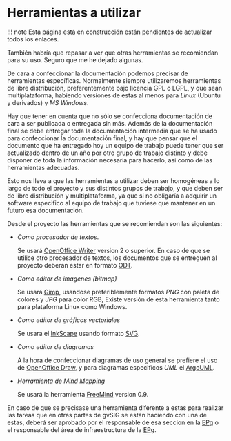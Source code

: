 # Herramientas a utilizar

[OpenOffice Writer]: PENDIENTE
[ODT]: PENDIENTE
[Gimp]: PENDIENTE
[InkScape]: PENDIENTE
[SVG]: PENDIENTE
[Dia]: PENDIENTE
[OpenOffice Draw]: PENDIENTE
[ArgoUML]: PENDIENTE
[FreeMind]: PENDIENTE
[EPg]: PENDIENTE

!!! note 
   Esta página está en construcción están
   pendientes de actualizar todos los enlaces.

   También habría que repasar a ver que otras
   herramientas se recomiendan para su uso.
   Seguro que me he dejado algunas.

De cara a confeccionar la documentación podemos precisar de herramientas
específicas. Normalmente siempre utilizaremos herramientas de libre distribución,
preferentemente bajo licencia GPL o LGPL, y que sean multiplataforma, habiendo 
versiones de estas al menos para *Linux* (Ubuntu y derivados) y *MS Windows*.


Hay que tener en cuenta que no sólo se confecciona documentación de cara
a ser publicada o entregada sin más. Además de la documentación final se
debe entregar toda la documentación intermedia que se ha usado para 
confeccionar la documentación final, y hay que pensar que el documento que
ha entregado hoy un equipo de trabajo puede tener que ser actualizado dentro
de un año por otro grupo de trabajo distinto y debe disponer de toda 
la información necesaria para hacerlo, así como de las herramientas adecuadas.

Esto nos lleva a que las herramientas a utilizar deben ser homogéneas a lo largo
de todo el proyecto y sus distintos grupos de trabajo, y que deben ser de 
libre distribución y multiplataforma, ya que si no obligaría a adquirir un
software especifico al equipo de trabajo que tuviese que mantener en un 
futuro esa documentación.


Desde el proyecto las herramientas que se recomiendan son las siguientes:

- *Como procesador de textos*.

  Se usará [OpenOffice Writer][OpenOffice Writer] version 2 o superior. En caso de que se
  utilice otro procesador de textos, los documentos que se entreguen al proyecto
  deberan estar en formato [ODT][ODT].

- *Como editor de imagenes (bitmap)*

  Se usará [Gimp][Gimp], usandose preferiblemente formatos *PNG* con paleta de colores
  y *JPG* para color RGB,  Existe versión de esta herramienta tanto para plataforma
  Linux como Windows.


- *Como editor de gráficos vectoriales*

  Se usara el [InkScape][InkScape] usando formato [SVG][SVG].

- *Como editor de diagramas*

  A la hora de confeccionar diagramas de uso general se prefiere el uso
  de [OpenOffice Draw][OpenOffice Draw], y para diagramas especificos *UML* el [ArgoUML][ArgoUML].

- *Herramienta de Mind  Mapping*

  Se usará la herramienta [FreeMind][FreeMind] version 0.9.


En caso de que se precisase una herramienta diferente a estas para realizar
las tareas que en otras partes de gvSIG se están haciendo con una de estas, 
deberá ser aprobado por el responsable de esa seccion en la [EPg][EPg] o el 
responsable del área de infraestructura de la [EPg].

